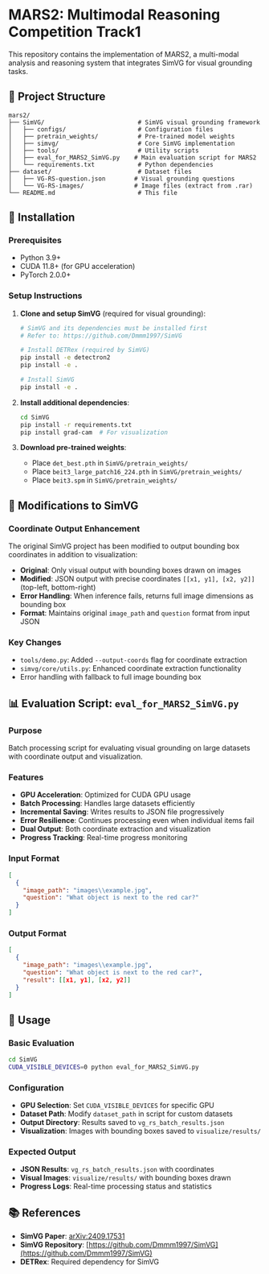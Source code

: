 # MARS2: Multimodal Reasoning Competition Track1

This repository contains the implementation of MARS2, a multi-modal analysis and reasoning system that integrates SimVG for visual grounding tasks.

## 📁 Project Structure

```
mars2/
├── SimVG/                          # SimVG visual grounding framework
│   ├── configs/                    # Configuration files
│   ├── pretrain_weights/           # Pre-trained model weights
│   ├── simvg/                      # Core SimVG implementation
│   ├── tools/                      # Utility scripts
│   ├── eval_for_MARS2_SimVG.py    # Main evaluation script for MARS2
│   └── requirements.txt            # Python dependencies
├── dataset/                        # Dataset files
│   ├── VG-RS-question.json        # Visual grounding questions
│   └── VG-RS-images/              # Image files (extract from .rar)
└── README.md                       # This file
```

## 🚀 Installation

### Prerequisites

- Python 3.9+
- CUDA 11.8+ (for GPU acceleration)
- PyTorch 2.0.0+

### Setup Instructions

1. **Clone and setup SimVG** (required for visual grounding):
   ```bash
   # SimVG and its dependencies must be installed first
   # Refer to: https://github.com/Dmmm1997/SimVG
   
   # Install DETRex (required by SimVG)
   pip install -e detectron2
   pip install -e .
   
   # Install SimVG
   pip install -e .
   ```

2. **Install additional dependencies**:
   ```bash
   cd SimVG
   pip install -r requirements.txt
   pip install grad-cam  # For visualization
   ```

3. **Download pre-trained weights**:
   - Place `det_best.pth` in `SimVG/pretrain_weights/`
   - Place `beit3_large_patch16_224.pth` in `SimVG/pretrain_weights/`
   - Place `beit3.spm` in `SimVG/pretrain_weights/`

## 🔧 Modifications to SimVG

### Coordinate Output Enhancement

The original SimVG project has been modified to output bounding box coordinates in addition to visualization:

- **Original**: Only visual output with bounding boxes drawn on images
- **Modified**: JSON output with precise coordinates `[[x1, y1], [x2, y2]]` (top-left, bottom-right)
- **Error Handling**: When inference fails, returns full image dimensions as bounding box
- **Format**: Maintains original `image_path` and `question` format from input JSON

### Key Changes

- `tools/demo.py`: Added `--output-coords` flag for coordinate extraction
- `simvg/core/utils.py`: Enhanced coordinate extraction functionality
- Error handling with fallback to full image bounding box

## 📊 Evaluation Script: `eval_for_MARS2_SimVG.py`

### Purpose
Batch processing script for evaluating visual grounding on large datasets with coordinate output and visualization.

### Features
- **GPU Acceleration**: Optimized for CUDA GPU usage
- **Batch Processing**: Handles large datasets efficiently
- **Incremental Saving**: Writes results to JSON file progressively
- **Error Resilience**: Continues processing even when individual items fail
- **Dual Output**: Both coordinate extraction and visualization
- **Progress Tracking**: Real-time progress monitoring

### Input Format
```json
[
  {
    "image_path": "images\\example.jpg",
    "question": "What object is next to the red car?"
  }
]
```

### Output Format
```json
[
  {
    "image_path": "images\\example.jpg",
    "question": "What object is next to the red car?",
    "result": [[x1, y1], [x2, y2]]
  }
]
```

## 🎯 Usage

### Basic Evaluation

```bash
cd SimVG
CUDA_VISIBLE_DEVICES=0 python eval_for_MARS2_SimVG.py
```

### Configuration

- **GPU Selection**: Set `CUDA_VISIBLE_DEVICES` for specific GPU
- **Dataset Path**: Modify `dataset_path` in script for custom datasets
- **Output Directory**: Results saved to `vg_rs_batch_results.json`
- **Visualization**: Images with bounding boxes saved to `visualize/results/`

### Expected Output

- **JSON Results**: `vg_rs_batch_results.json` with coordinates
- **Visual Images**: `visualize/results/` with bounding boxes drawn
- **Progress Logs**: Real-time processing status and statistics



## 📚 References

- **SimVG Paper**: [arXiv:2409.17531](https://arxiv.org/abs/2409.17531)
- **SimVG Repository**: [https://github.com/Dmmm1997/SimVG](https://github.com/Dmmm1997/SimVG)
- **DETRex**: Required dependency for SimVG
